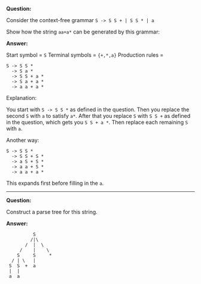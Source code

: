 **Question:**


Consider the context-free grammar
`S -> S S + | S S * | a`

Show how the string `aa+a*` can be generated by this grammar:

**Answer:**

Start symbol     = `S`
Terminal symbols = `{+,*,a}`
Production rules =

```
S -> S S *
  -> S a *
  -> S S + a *
  -> S a + a *
  -> a a + a *
```

Explanation:

You start with `S -> S S *` as defined in the question. Then you replace the
second `S` with `a` to satisfy `a*`. After that you replace `S` with `S S +` as
defined in the question, which gets you `S S + a *`. Then replace each remaining `S`
with `a`.

Another way:

```
S -> S S *
  -> S S + S *
  -> a S + S *
  -> a a + S *
  -> a a + a *
```

This expands first before filling in the `a`.

---

**Question:**

Construct a parse tree for this string.

**Answer:**

```
          S
         /|\
       /  |  \
     /    |    \
    S     S     *
  / | \   |
 S  S  +  a
 |  |
 a  a
```
